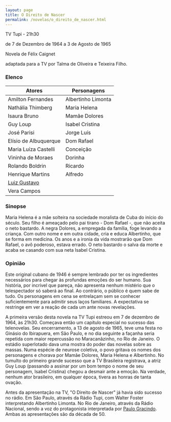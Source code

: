 ```yaml
---
layout: page
title: O Direito de Nascer
permalink: /novelas/o_direito_de_nascer.html
---
```


TV Tupi - 21h30

de 7 de Dezembro de 1964 a 3 de Agosto de 1965

Novela de Félix Caignet

adaptada para a TV por Talma de Oliveira e Teixeira Filho.

### Elenco

Atores | Personagens 
------ | -----------
Amilton Fernandes | Albertinho Limonta
Nathália Thimberg | Maria Helena
Isaura Bruno | Mamãe Dolores
Guy Loup | Isabel Cristina
José Parisi | Jorge Luís
Elísio de Albuquerque | Dom Rafael
Maria Luíza Castelli | Conceição
Vininha de Moraes | Dorinha
Rolando Boldrin | Ricardo
Henrique Martins | Alfredo
[Luiz Gustavo](/novelas/luiz_gustavo.html) | 
Vera Campos	| 

### Sinopse

Maria Helena é a mãe solteira na sociedade moralista de Cuba do início do século. Seu filho é ameaçado pelo pai tirano - Dom Rafael -, que não aceita o neto bastardo. A negra Dolores, a empregada da família, foge levando a criança. Com outro nome e em outra cidade, cria e educa Albertinho, que se forma em medicina. Os anos e a ironia da vida mostrarão que Dom Rafael, o avô poderoso, estava errado. O neto bastardo o salva da morte e acaba se casando com sua neta Isabel Cristina.

### Opinião

Este original cubano de 1946 é sempre lembrado por ter os ingredientes necessários para chegar às profundas emoções do ser humano. Sua história, por incrível que pareça, não apresenta nenhum mistério que o telespectador só saberá ao final. Ao contrário, o público é quem sabe de tudo. Os personagens em cena se entrelaçam sem se conhecer suficientemente para admitir seus laços familiares. A expectativa se restringe em ver a reação de cada um ante novas revelações.

A primeira versão desta novela na TV Tupi estreou em 7 de dezembro de 1964, às 21h30. Começava então um capítulo especial no sucesso das telenovelas. Seu encerramento, a 13 de agosto de 1965, teve uma festa no Ginásio do Ibirapuera, em São Paulo, e no dia seguinte a façanha seria repetida com maior repercussão no Maracanãzinho, no Rio de Janeiro. O estádio superlotado dava uma mostra do poder das novelas sobre as massas. Numa espécie de neurose coletiva, o povo gritava os nomes dos personagens e chorava por Mamãe Dolores, Maria Helena e Albertinho. No tumulto do primeiro grande sucesso que a TV Brasileira registrava, a atriz Guy Loup (passando a assinar por um bom tempo o nome de seu personagem, Isabel Cristina) chegou a desmair ante a emoção. Na verdade, nenhum ator brasileiro, em qualquer época, tivera as honras de tanta ovação.

Antes da apresentação na TV, "O Direito de Nascer" já havia sido sucesso no rádio. Em São Paulo, através da Rádio Tupi, com Walter Foster interpretando Albertinho Limonta. No Rio de Janeiro, através da Rádio Nacional, sendo a voz do protagonista interpretada por [Paulo Gracindo](/novelas/paulo_gracindo.html). Ambas as apresentações são da década de 50.
